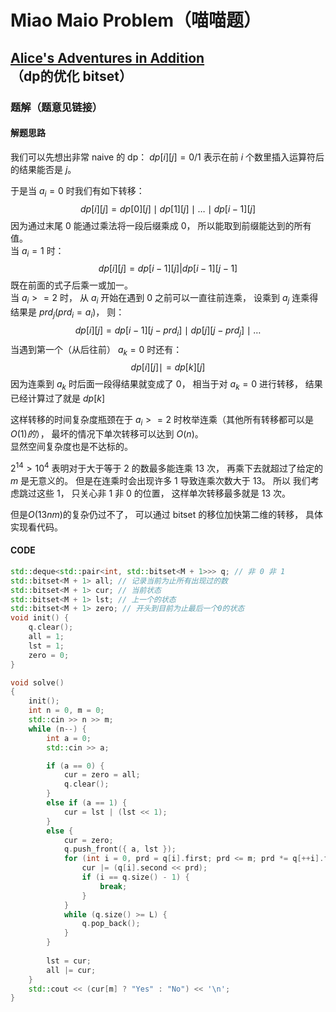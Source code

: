 # Miao Maio Problem（喵喵题）

## [Alice's Adventures in Addition](https://codeforces.com/contest/2028/problem/F)（dp的优化 bitset）

### 题解（题意见链接）

#### 解题思路

我们可以先想出非常 naive 的 dp：
$dp[i][j] = 0 / 1$ 表示在前 $i$ 个数里插入运算符后的结果能否是 $j$。

于是当 $a_i = 0$ 时我们有如下转移：
$$
dp[i][j] = dp[0][j] \mid dp[1][j] \mid \dots \mid dp[i - 1][j]
$$
因为通过末尾 0 能通过乘法将一段后缀乘成 0，
所以能取到前缀能达到的所有值。  
当 $a_i = 1$ 时：
$$
dp[i][j] = dp[i - 1][j] | dp[i - 1][j - 1]
$$
既在前面的式子后乘一或加一。  
当 $a_i >= 2$ 时，
从 $a_i$ 开始在遇到 0 之前可以一直往前连乘，
设乘到 $a_j$ 连乘得结果是 $prd_j(prd_i = a_i)$， 则：
$$
dp[i][j] = dp[i - 1][j - prd_i] \mid dp[j][j - prd_j] \mid \dots
$$
当遇到第一个（从后往前） $a_k = 0$ 时还有：
$$
dp[i][j] \mid = dp[k][j]
$$
因为连乘到 $a_k$ 时后面一段得结果就变成了 0，
相当于对 $a_k = 0$ 进行转移，
结果已经计算过了就是 $dp[k]$

这样转移的时间复杂度瓶颈在于 $a_i >= 2$ 时枚举连乘（其他所有转移都可以是 $O(1) 的$），
最坏的情况下单次转移可以达到 $O(n)$。  
显然空间复杂度也是不达标的。

$2^{14} > 10^4$ 表明对于大于等于 2 的数最多能连乘 13 次，
再乘下去就超过了给定的 $m$ 是无意义的。
但是在连乘时会出现许多 1 导致连乘次数大于 13。
所以 我们考虑跳过这些 1， 
只关心非 1 非 0 的位置，
这样单次转移最多就是 13 次。

但是$O(13nm)$的复杂仍过不了，
可以通过 bitset 的移位加快第二维的转移，
具体实现看代码。

#### CODE

```cpp
std::deque<std::pair<int, std::bitset<M + 1>>> q; // 非 0 非 1
std::bitset<M + 1> all; // 记录当前为止所有出现过的数
std::bitset<M + 1> cur; // 当前状态
std::bitset<M + 1> lst; // 上一个的状态
std::bitset<M + 1> zero; // 开头到目前为止最后一个0的状态
void init() {
    q.clear();
    all = 1;
    lst = 1;
    zero = 0;
}

void solve()
{
    init();
    int n = 0, m = 0;
    std::cin >> n >> m;
    while (n--) {
        int a = 0;
        std::cin >> a;

        if (a == 0) {
            cur = zero = all;
            q.clear();
        }
        else if (a == 1) {
            cur = lst | (lst << 1);
        }
        else {
            cur = zero;
            q.push_front({ a, lst });
            for (int i = 0, prd = q[i].first; prd <= m; prd *= q[++i].first) {
                cur |= (q[i].second << prd);
                if (i == q.size() - 1) {
                    break;
                }
            }
            while (q.size() >= L) {
                q.pop_back();
            }
        }
        
        lst = cur;
        all |= cur;
    }
    std::cout << (cur[m] ? "Yes" : "No") << '\n';
}
```